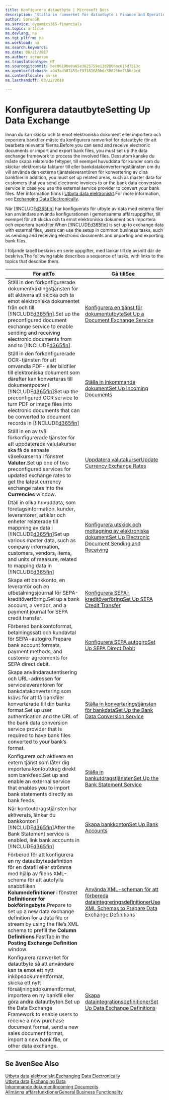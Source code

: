```yaml
---
title: Konfigurera datautbyte | Microsoft Docs
description: "Ställa in ramverket för datautbyte i Finance and Operations, Business edition."
author: SorenGP
ms.service: dynamics365-financials
ms.topic: article
ms.devlang: na
ms.tgt_pltfrm: na
ms.workload: na
ms.search.keywords: 
ms.date: 08/21/2017
ms.author: sgroespe
ms.translationtype: HT
ms.sourcegitcommit: bec0619be0a65e3625759e13d2866ac615d7513c
ms.openlocfilehash: a043ad387455cf93182689b0c58025be7186c0cd
ms.contentlocale: sv-se
ms.lasthandoff: 03/22/2018

---
```

# <a name="setting-up-data-exchange"></a><span data-ttu-id="73099-103">Konfigurera datautbyte</span><span class="sxs-lookup"><span data-stu-id="73099-103">Setting Up Data Exchange</span></span>
<span data-ttu-id="73099-104">Innan du kan skicka och ta emot elektroniska dokument eller importera och exportera bankfiler måste du konfigurera ramverket för datautbyte för att bearbeta relevanta filerna.</span><span class="sxs-lookup"><span data-stu-id="73099-104">Before you can send and receive electronic documents or import and export bank files, you must set up the data exchange framework to process the involved files.</span></span> <span data-ttu-id="73099-105">Dessutom kanske du måste skapa relaterade feltyper, till exempel huvuddata för kunder som du skickar elektroniska fakturor till eller bankdatakonverteringstjänsten om du vill använda den externa tjänsteleverantören för konvertering av dina bankfiler.</span><span class="sxs-lookup"><span data-stu-id="73099-105">In addition, you must set up related areas, such as master data for customers that you send electronic invoices to or the bank data conversion service in case you use the external service provider to convert your bank files.</span></span> <span data-ttu-id="73099-106">Mer information finns i [Utbyta data elektroniskt](across-data-exchange.md).</span><span class="sxs-lookup"><span data-stu-id="73099-106">For more information, see [Exchanging Data Electronically](across-data-exchange.md).</span></span>  

 <span data-ttu-id="73099-107">När [!INCLUDE[d365fin](includes/d365fin_md.md)] har konfiguerats för utbyte av data med externa filer kan användare använda konfigurationen i gemensamma affärsuppgifter, till exempel för att skicka och ta emot elektroniska dokument och importera och exportera bankfiler.</span><span class="sxs-lookup"><span data-stu-id="73099-107">When [!INCLUDE[d365fin](includes/d365fin_md.md)] is set up to exchange data with external files, users can use the setup in common business tasks, such as sending and receiving electronic documents and importing and exporting bank files.</span></span>  

 <span data-ttu-id="73099-108">I följande tabell beskrivs en serie uppgifter, med länkar till de avsnitt där de beskrivs.</span><span class="sxs-lookup"><span data-stu-id="73099-108">The following table describes a sequence of tasks, with links to the topics that describe them.</span></span>  

|<span data-ttu-id="73099-109">**För att**</span><span class="sxs-lookup"><span data-stu-id="73099-109">**To**</span></span>|<span data-ttu-id="73099-110">**Gå till**</span><span class="sxs-lookup"><span data-stu-id="73099-110">**See**</span></span>|  
|------------|-------------|  
|<span data-ttu-id="73099-111">Ställ in den förkonfigurerade dokumentväxlingstjänsten för att aktivera att skicka och ta emot elektroniska dokumentet från och till [!INCLUDE[d365fin](includes/d365fin_md.md)].</span><span class="sxs-lookup"><span data-stu-id="73099-111">Set up the preconfigured document exchange service to enable sending and receiving electronic documents from and to [!INCLUDE[d365fin](includes/d365fin_md.md)].</span></span>|[<span data-ttu-id="73099-112">Konfigurera en tjänst för dokumentutbyte</span><span class="sxs-lookup"><span data-stu-id="73099-112">Set Up a Document Exchange Service</span></span>](across-how-to-set-up-a-document-exchange-service.md)|  
|<span data-ttu-id="73099-113">Ställ in den förkonfigurerade OCR-tjänsten för att omvandla PDF- eller bildfiler till elektroniska dokument som därefter kan konverteras till dokumentposter i [!INCLUDE[d365fin](includes/d365fin_md.md)]</span><span class="sxs-lookup"><span data-stu-id="73099-113">Set up the preconfigured OCR service to turn PDF or image files into electronic documents that can be converted to document records in [!INCLUDE[d365fin](includes/d365fin_md.md)]</span></span>|[<span data-ttu-id="73099-114">Ställa in inkommande dokument</span><span class="sxs-lookup"><span data-stu-id="73099-114">Set Up Incoming Documents</span></span>](across-how-setup-income-documents.md)|  
|<span data-ttu-id="73099-115">Ställ in en av två förkonfigurerade tjänster för att uppdaterade valutakurser ska få de senaste växelkurserna i fönstret **Valutor**.</span><span class="sxs-lookup"><span data-stu-id="73099-115">Set up one of two preconfigured services for updated exchange rates to get the latest currency exchange rates into the **Currencies** window.</span></span>|[<span data-ttu-id="73099-116">Uppdatera valutakurser</span><span class="sxs-lookup"><span data-stu-id="73099-116">Update Currency Exchange Rates</span></span>](finance-how-update-currencies.md)|  
|<span data-ttu-id="73099-117">Dtäll in olika huvuddata, som företagsinformation, kunder, leverantörer, artiklar och enheter relaterade till mappning av data i [!INCLUDE[d365fin](includes/d365fin_md.md)]</span><span class="sxs-lookup"><span data-stu-id="73099-117">Set up various master data, such as company information, customers, vendors, items, and units of measure, related to mapping data in [!INCLUDE[d365fin](includes/d365fin_md.md)]</span></span>|[<span data-ttu-id="73099-118">Konfigurera utskick och mottagning av elektroniska dokument</span><span class="sxs-lookup"><span data-stu-id="73099-118">Set Up Electronic Document Sending and Receiving</span></span>](across-how-to-set-up-electronic-document-sending-and-receiving.md)|  
|<span data-ttu-id="73099-119">Skapa ett bankkonto, en leverantör och en utbetalningsjournal för SEPA-kreditöverföring.</span><span class="sxs-lookup"><span data-stu-id="73099-119">Set up a bank account, a vendor, and a payment journal for SEPA credit transfer.</span></span>|[<span data-ttu-id="73099-120">Konfigurera SEPA-kreditöverföring</span><span class="sxs-lookup"><span data-stu-id="73099-120">Set Up SEPA Credit Transfer</span></span>](finance-how-to-set-up-sepa-credit-transfer.md)|  
|<span data-ttu-id="73099-121">Förbered bankkontoformat, betalningssätt och kundavtal för SEPA-autogiro.</span><span class="sxs-lookup"><span data-stu-id="73099-121">Prepare bank account formats, payment methods, and customer agreements for SEPA direct debit.</span></span>|[<span data-ttu-id="73099-122">Konfigurera SEPA autogiro</span><span class="sxs-lookup"><span data-stu-id="73099-122">Set Up SEPA Direct Debit</span></span>](finance-how-to-set-up-sepa-direct-debit.md)|  
|<span data-ttu-id="73099-123">Skapa användarautentisering och URL-adressen för serviceleverantören för bankdatakonvertering som krävs för att få bankfiler konverterade till din banks format.</span><span class="sxs-lookup"><span data-stu-id="73099-123">Set up user authentication and the URL of the bank data conversion service provider that is required to have bank files converted to your bank’s format.</span></span>|[<span data-ttu-id="73099-124">Ställa in konverteringstjänsten för bankdata</span><span class="sxs-lookup"><span data-stu-id="73099-124">Set Up the Bank Data Conversion Service</span></span>](bank-how-setup-bank-data-conversion-service.md)|  
|<span data-ttu-id="73099-125">Konfigurera och aktivera en extern tjänst som låter dig importera kontoutdrag direkt som bankfeed.</span><span class="sxs-lookup"><span data-stu-id="73099-125">Set up and enable an external service that enables you to import bank statements directly as bank feeds.</span></span>|[<span data-ttu-id="73099-126">Ställa in bankutdragstjänsten</span><span class="sxs-lookup"><span data-stu-id="73099-126">Set Up the Bank Statement Service</span></span>](bank-how-setup-bank-statement-service.md)|  
|<span data-ttu-id="73099-127">När kontoutdragstjänsten har aktiverats, länkar du bankkonton i [!INCLUDE[d365fin](includes/d365fin_md.md)]</span><span class="sxs-lookup"><span data-stu-id="73099-127">After the Bank Statement service is enabled, link bank accounts in [!INCLUDE[d365fin](includes/d365fin_md.md)]</span></span>|[<span data-ttu-id="73099-128">Skapa bankkonton</span><span class="sxs-lookup"><span data-stu-id="73099-128">Set Up Bank Accounts</span></span>](bank-how-setup-bank-accounts.md)|  
|<span data-ttu-id="73099-129">Förbered för att konfigurera en ny datautbytesdefinition för en datafil eller strömma med hjälp av filens XML-schema för att autofylla snabbfliken **Kolumndefinitioner** i fönstret **Definitioner för bokföringsbyte**.</span><span class="sxs-lookup"><span data-stu-id="73099-129">Prepare to set up a new data exchange definition for a data file or stream by using the file’s XML schema to prefill the **Column Definitions** FastTab in the **Posting Exchange Definition** window.</span></span>|[<span data-ttu-id="73099-130">Använda XML-scheman för att förbereda dataintegreringsdefinitioner</span><span class="sxs-lookup"><span data-stu-id="73099-130">Use XML Schemas to Prepare Data Exchange Definitions</span></span>](across-how-to-use-xml-schemas-to-prepare-data-exchange-definitions.md)|  
|<span data-ttu-id="73099-131">Konfigurera ramverket för datautbyte så att användare kan ta emot ett nytt inköpsdokumentformat, skicka ett nytt försäljningsdokumentformat, importera en ny bankfil eller göra andra datautbyten.</span><span class="sxs-lookup"><span data-stu-id="73099-131">Set up the Data Exchange Framework to enable users to receive a new purchase document format, send a new sales document format, import a new bank file, or other data exchange.</span></span>|[<span data-ttu-id="73099-132">Skapa dataintegrationsdefinitioner</span><span class="sxs-lookup"><span data-stu-id="73099-132">Set Up Data Exchange Definitions</span></span>](across-how-to-set-up-data-exchange-definitions.md)|  

## <a name="see-also"></a><span data-ttu-id="73099-133">Se även</span><span class="sxs-lookup"><span data-stu-id="73099-133">See Also</span></span>  
<span data-ttu-id="73099-134">[Utbyta data elektroniskt](across-data-exchange.md).</span><span class="sxs-lookup"><span data-stu-id="73099-134">[Exchanging Data Electronically](across-data-exchange.md)</span></span>  
<span data-ttu-id="73099-135">[Utbyta data](across-exchange-data.md) </span><span class="sxs-lookup"><span data-stu-id="73099-135">[Exchanging Data](across-exchange-data.md) </span></span>  
[<span data-ttu-id="73099-136">Inkommande dokument</span><span class="sxs-lookup"><span data-stu-id="73099-136">Incoming Documents</span></span>](across-income-documents.md)  
[<span data-ttu-id="73099-137">Allmänna affärsfunktioner</span><span class="sxs-lookup"><span data-stu-id="73099-137">General Business Functionality</span></span>](ui-across-business-areas.md)  

